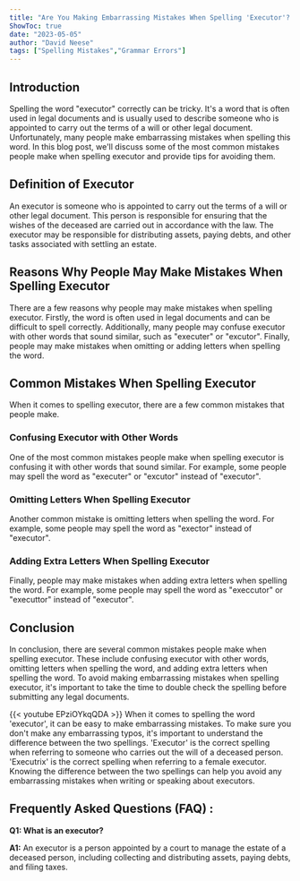 ```yaml
---
title: "Are You Making Embarrassing Mistakes When Spelling 'Executor'? Find Out Here!"
ShowToc: true 
date: "2023-05-05"
author: "David Neese" 
tags: ["Spelling Mistakes","Grammar Errors"]
---
```

## Introduction
Spelling the word "executor" correctly can be tricky. It's a word that is often used in legal documents and is usually used to describe someone who is appointed to carry out the terms of a will or other legal document. Unfortunately, many people make embarrassing mistakes when spelling this word. In this blog post, we'll discuss some of the most common mistakes people make when spelling executor and provide tips for avoiding them. 

## Definition of Executor
An executor is someone who is appointed to carry out the terms of a will or other legal document. This person is responsible for ensuring that the wishes of the deceased are carried out in accordance with the law. The executor may be responsible for distributing assets, paying debts, and other tasks associated with settling an estate. 

## Reasons Why People May Make Mistakes When Spelling Executor
There are a few reasons why people may make mistakes when spelling executor. Firstly, the word is often used in legal documents and can be difficult to spell correctly. Additionally, many people may confuse executor with other words that sound similar, such as "executer" or "excutor". Finally, people may make mistakes when omitting or adding letters when spelling the word. 

## Common Mistakes When Spelling Executor
When it comes to spelling executor, there are a few common mistakes that people make. 

### Confusing Executor with Other Words
One of the most common mistakes people make when spelling executor is confusing it with other words that sound similar. For example, some people may spell the word as "executer" or "excutor" instead of "executor". 

### Omitting Letters When Spelling Executor
Another common mistake is omitting letters when spelling the word. For example, some people may spell the word as "exector" instead of "executor". 

### Adding Extra Letters When Spelling Executor
Finally, people may make mistakes when adding extra letters when spelling the word. For example, some people may spell the word as "execcutor" or "executtor" instead of "executor". 

## Conclusion
In conclusion, there are several common mistakes people make when spelling executor. These include confusing executor with other words, omitting letters when spelling the word, and adding extra letters when spelling the word. To avoid making embarrassing mistakes when spelling executor, it's important to take the time to double check the spelling before submitting any legal documents.

{{< youtube EPziOYkqQDA >}} 
When it comes to spelling the word 'executor', it can be easy to make embarrassing mistakes. To make sure you don't make any embarrassing typos, it's important to understand the difference between the two spellings. 'Executor' is the correct spelling when referring to someone who carries out the will of a deceased person. 'Executrix' is the correct spelling when referring to a female executor. Knowing the difference between the two spellings can help you avoid any embarrassing mistakes when writing or speaking about executors.

## Frequently Asked Questions (FAQ) :
**Q1: What is an executor?**

**A1:** An executor is a person appointed by a court to manage the estate of a deceased person, including collecting and distributing assets, paying debts, and filing taxes.





